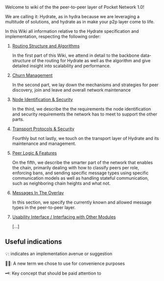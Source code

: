 Welcome to wiki of the the peer-to-peer layer of Pocket Network 1.0!

We are calling it: Hydrate, as in hydra because we are leveraging a multitude of solutions, and hydrate as in make your p2p layer come to life.

In this Wiki all information relative to the Hydrate specification and implementation, respecting the following order:

1. [Routing Structure and Algorithms](https://github.com/pokt-network/gemelos/wiki/Routing-Algorithm-And-Structure)

   In the first part of this Wiki, we attend in detail to the backbone data-structure of the routing for Hydrate as well as the algorithm and give detailed insight into scalability and performance.


2. [Churn Management](https://github.com/pokt-network/gemelos/wiki/Churn-Management)
   
   In the second part, we lay down the mechanisms and strategies for peer discovery, join and leave and overall network maintenance

3. [Node Identification & Security](https://github.com/pokt-network/gemelos/wiki/Node-Identification-And-Security)
   
   In the third, we describe the the requirements the node identification and security requirements the network has to meet to support the other parts.

4. [Transport Protocols & Security](https://github.com/pokt-network/gemelos/wiki/Transport-Logic-And-Security)

   Fourthly but not lastly, we touch on the transport layer of Hydrate and its maintenance and management.

5. [Peer Logic & Features](https://github.com/pokt-network/gemelos/wiki/Peer-Logic-And-Features)
   
   On the fifth, we describe the smarter part of the network that enables the chain, primarily dealing with how to classify peers per role, enforcing bans, and sending specific message types using specific communication models as well as handling stateful communication, such as neighboring chain heights and what not.

6. [Messages In The Overlay](https://github.com/pokt-network/gemelos/wiki/Messages-In-The-Overlay)
 
   In this section, we specify the currently known and allowed message types in the peer-to-peer layer.

7. [Usability Interface / Interfacing with Other Modules](https://github.com/pokt-network/gemelos/wiki/Usability-Interface)

   [...]

## Useful indications

💡: indicates an implementation avenue or suggestion

✍🏻: A new term we chose to use for convenience purposes

🗝: Key concept that should be paid attention to